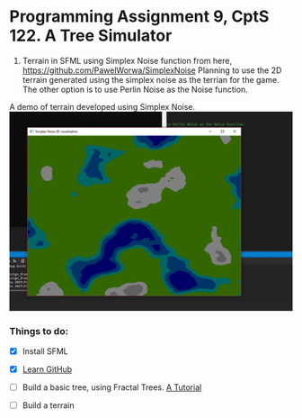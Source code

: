 # Programming Assignment 9, CptS 122. A Tree Simulator 

1. Terrain in SFML using Simplex Noise function from here, https://github.com/PawelWorwa/SimplexNoise 
Planning to use the 2D terrain generated using the  simplex noise as the terrian for the game. The other option is to 
use Perlin Noise as the Noise function.

A demo of terrain developed using Simplex Noise. ![alt text](first_terrain.png)

### Things to do:
- [x] Install SFML
- [x] [Learn GitHub](https://www.edureka.co/blog/how-to-use-github/)
- [ ] Build a basic tree, using Fractal Trees. [A Tutorial](https://www.youtube.com/watch?v=0jjeOYMjmDU&vl=en)
- [ ] Build a terrain

